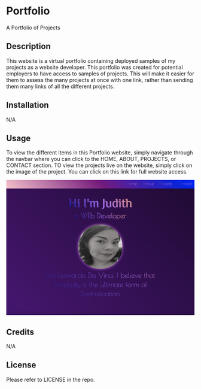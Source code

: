 # Portfolio
A Portfolio of Projects

## Description 
This website is a virtual portfolio containing deployed samples of my projects as a website developer. This portfolio was created for potential employers to have access to samples of projects. This will make it easier for them to assess the many projects at once with one link, rather than sending them many links of all the different projects.
 

## Installation
N/A

## Usage 
To view the different items in this Portfolio website, simply navigate through the navbar where you can click to the HOME, ABOUT, PROJECTS, or CONTACT section. TO view the projects live on the website, simply click on the image of the project. You can click on this link for full website access.  


![Screenshot of Portfolio Website](assets/images/Screenshot-Profile-2.png)

## Credits
N/A

## License 
Please refer to LICENSE in the repo.
